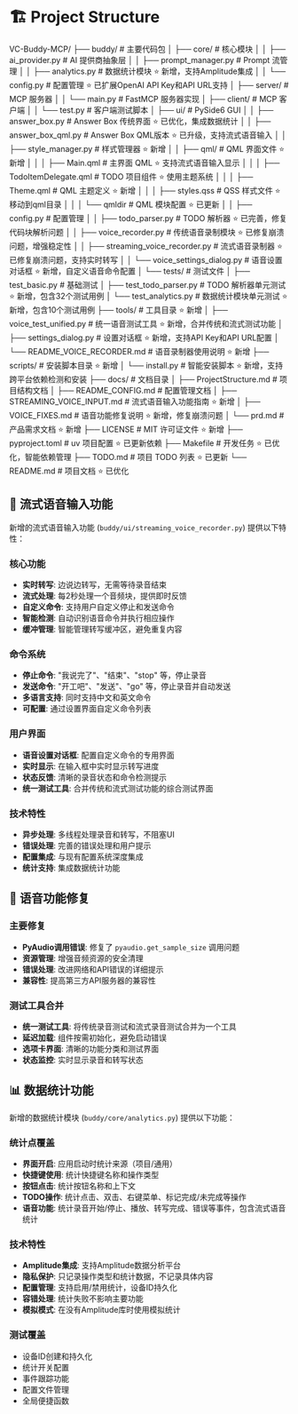 # 🏗️ Project Structure

VC-Buddy-MCP/
├── buddy/                          # 主要代码包
│   ├── core/                       # 核心模块
│   │   ├── ai_provider.py         # AI 提供商抽象层
│   │   ├── prompt_manager.py      # Prompt 流管理
│   │   ├── analytics.py           # 数据统计模块 ⭐ 新增，支持Amplitude集成
│   │   └── config.py              # 配置管理 ⭐ 已扩展OpenAI API Key和API URL支持
│   ├── server/                     # MCP 服务器
│   │   └── main.py                # FastMCP 服务器实现
│   ├── client/                     # MCP 客户端
│   │   └── test.py                # 客户端测试脚本
│   ├── ui/                         # PySide6 GUI
│   │   ├── answer_box.py          # Answer Box 传统界面 ⭐ 已优化，集成数据统计
│   │   ├── answer_box_qml.py      # Answer Box QML版本 ⭐ 已升级，支持流式语音输入
│   │   ├── style_manager.py       # 样式管理器 ⭐ 新增
│   │   ├── qml/                   # QML 界面文件 ⭐ 新增
│   │   │   ├── Main.qml           # 主界面 QML ⭐ 支持流式语音输入显示
│   │   │   ├── TodoItemDelegate.qml # TODO 项目组件 ⭐ 使用主题系统
│   │   │   ├── Theme.qml          # QML 主题定义 ⭐ 新增
│   │   │   ├── styles.qss         # QSS 样式文件 ⭐ 移动到qml目录
│   │   │   └── qmldir             # QML 模块配置 ⭐ 已更新
│   │   ├── config.py              # 配置管理
│   │   ├── todo_parser.py         # TODO 解析器 ⭐ 已完善，修复代码块解析问题
│   │   ├── voice_recorder.py      # 传统语音录制模块 ⭐ 已修复崩溃问题，增强稳定性
│   │   ├── streaming_voice_recorder.py # 流式语音录制器 ⭐ 已修复崩溃问题，支持实时转写
│   │   └── voice_settings_dialog.py # 语音设置对话框 ⭐ 新增，自定义语音命令配置
│   └── tests/                      # 测试文件
│       ├── test_basic.py          # 基础测试
│       ├── test_todo_parser.py    # TODO 解析器单元测试 ⭐ 新增，包含32个测试用例
│       └── test_analytics.py      # 数据统计模块单元测试 ⭐ 新增，包含10个测试用例
├── tools/                          # 工具目录 ⭐ 新增
│   ├── voice_test_unified.py      # 统一语音测试工具 ⭐ 新增，合并传统和流式测试功能
│   ├── settings_dialog.py         # 设置对话框 ⭐ 新增，支持API Key和API URL配置
│   └── README_VOICE_RECORDER.md   # 语音录制器使用说明 ⭐ 新增
├── scripts/                        # 安装脚本目录 ⭐ 新增
│   └── install.py                 # 智能安装脚本 ⭐ 新增，支持跨平台依赖检测和安装
├── docs/                           # 文档目录
│   ├── ProjectStructure.md        # 项目结构文档
│   ├── README_CONFIG.md           # 配置管理文档
│   ├── STREAMING_VOICE_INPUT.md   # 流式语音输入功能指南 ⭐ 新增
│   ├── VOICE_FIXES.md             # 语音功能修复说明 ⭐ 新增，修复崩溃问题
│   └── prd.md                     # 产品需求文档 ⭐ 新增
├── LICENSE                         # MIT 许可证文件 ⭐ 新增
├── pyproject.toml                  # uv 项目配置 ⭐ 已更新依赖
├── Makefile                        # 开发任务 ⭐ 已优化，智能依赖管理
├── TODO.md                         # 项目 TODO 列表 ⭐ 已更新
└── README.md                       # 项目文档 ⭐ 已优化

## 🎤 流式语音输入功能

新增的流式语音输入功能 (`buddy/ui/streaming_voice_recorder.py`) 提供以下特性：

### 核心功能
- **实时转写**: 边说边转写，无需等待录音结束
- **流式处理**: 每2秒处理一个音频块，提供即时反馈
- **自定义命令**: 支持用户自定义停止和发送命令
- **智能检测**: 自动识别语音命令并执行相应操作
- **缓冲管理**: 智能管理转写缓冲区，避免重复内容

### 命令系统
- **停止命令**: "我说完了"、"结束"、"stop" 等，停止录音
- **发送命令**: "开工吧"、"发送"、"go" 等，停止录音并自动发送
- **多语言支持**: 同时支持中文和英文命令
- **可配置**: 通过设置界面自定义命令列表

### 用户界面
- **语音设置对话框**: 配置自定义命令的专用界面
- **实时显示**: 在输入框中实时显示转写进度
- **状态反馈**: 清晰的录音状态和命令检测提示
- **统一测试工具**: 合并传统和流式测试功能的综合测试界面

### 技术特性
- **异步处理**: 多线程处理录音和转写，不阻塞UI
- **错误处理**: 完善的错误处理和用户提示
- **配置集成**: 与现有配置系统深度集成
- **统计支持**: 集成数据统计功能

## 🔧 语音功能修复

### 主要修复
- **PyAudio调用错误**: 修复了 `pyaudio.get_sample_size` 调用问题
- **资源管理**: 增强音频资源的安全清理
- **错误处理**: 改进网络和API错误的详细提示
- **兼容性**: 提高第三方API服务器的兼容性

### 测试工具合并
- **统一测试工具**: 将传统录音测试和流式录音测试合并为一个工具
- **延迟加载**: 组件按需初始化，避免启动错误
- **选项卡界面**: 清晰的功能分类和测试界面
- **状态监控**: 实时显示录音和转写状态

## 📊 数据统计功能

新增的数据统计模块 (`buddy/core/analytics.py`) 提供以下功能：

### 统计点覆盖
- **界面开启**: 应用启动时统计来源（项目/通用）
- **快捷键使用**: 统计快捷键名称和操作类型
- **按钮点击**: 统计按钮名称和上下文
- **TODO操作**: 统计点击、双击、右键菜单、标记完成/未完成等操作
- **语音功能**: 统计录音开始/停止、播放、转写完成、错误等事件，包含流式语音统计

### 技术特性
- **Amplitude集成**: 支持Amplitude数据分析平台
- **隐私保护**: 只记录操作类型和统计数据，不记录具体内容
- **配置管理**: 支持启用/禁用统计，设备ID持久化
- **容错处理**: 统计失败不影响主要功能
- **模拟模式**: 在没有Amplitude库时使用模拟统计

### 测试覆盖
- 设备ID创建和持久化
- 统计开关配置
- 事件跟踪功能
- 配置文件管理
- 全局便捷函数